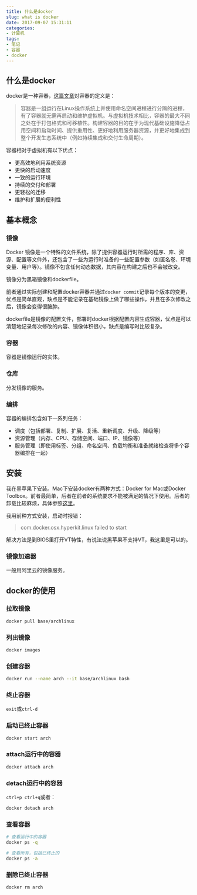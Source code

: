 ```yaml
---
title: 什么是docker
slug: what is docker
date: 2017-09-07 15:31:11
categories:
- 计算机
tags:
- 笔记
- 容器
- docker
---
```

## 什么是docker

docker是一种容器，[这篇文章](http://www.infoq.com/cn/articles/container-landscape-2016)对容器的定义是：

> 容器是一组运行在Linux操作系统上并使用命名空间进程进行分隔的进程，有了容器就无需再启动和维护虚拟机。与虚拟机技术相比，容器的最大不同之处在于打包格式和可移植性。构建容器的目的在于为现代基础设施降低占用空间和启动时间、提供重用性、更好地利用服务器资源，并更好地集成到整个开发生态系统中（例如持续集成和交付生命周期）。

容器相对于虚拟机有以下优点：

* 更高效地利用系统资源
* 更快的启动速度
* 一致的运行环境
* 持续的交付和部署
* 更轻松的迁移
* 维护和扩展的便利性

## 基本概念

### 镜像
Docker 镜像是一个特殊的文件系统，除了提供容器运行时所需的程序、库、资源、配置等文件外，还包含了一些为运行时准备的一些配置参数（如匿名卷、环境变量、用户等）。镜像不包含任何动态数据，其内容在构建之后也不会被改变。

镜像分为黑箱镜像和dockerfile。

前者通过实际创建和配置docker容器并通过`docker commit`记录每个版本的变更，优点是简单直观，缺点是不能记录在基础镜像上做了哪些操作，并且在多次修改之后，镜像会变得很臃肿。

dockerfile是镜像的配置文件，部署时docker根据配置内容生成容器，优点是可以清楚地记录每次修改的内容、镜像体积很小，缺点是编写时比较复杂。

### 容器
容器是镜像运行的实体。

### 仓库
分发镜像的服务。

### 编排
容器的编排包含如下一系列任务：

* 调度（包括部署、复制、扩展、复活、重新调度、升级、降级等）
* 资源管理（内存、CPU、存储空间、端口、IP、镜像等）
* 服务管理（即使用标签、分组、命名空间、负载均衡和准备就绪检查将多个容器编排在一起）

## 安装

我在黑苹果下安装。Mac下安装docker有两种方式：Docker for Mac或Docker Toolbox。前者最简单，后者在前者的系统要求不能被满足的情况下使用。后者的卸载比较麻烦，具体参照[这里](https://github.com/widuu/chinese_docker/blob/master/installation/mac.md)。

我用前种方式安装，启动时报错：

> com.docker.osx.hyperkit.linux failed to start
	
解决方法是到BIOS里打开VT特性，有说法说黑苹果不支持VT，我这里是可以的。

### 镜像加速器
一般用阿里云的镜像服务。

## docker的使用

### 拉取镜像

```bash
docker pull base/archlinux
```

### 列出镜像

```bash
docker images
```

### 创建容器

```bash
docker run --name arch --it base/archlinux bash
```

### 终止容器
`exit`或`ctrl-d`

### 启动已终止容器

```bash
docker start arch
```

### attach运行中的容器

```bash
docker attach arch
```

### detach运行中的容器
`ctrl+p ctrl+q`或者：

```bash
docker detach arch
```

### 查看容器

```bash
# 查看运行中的容器
docker ps -q

# 查看所有，包括已终止的
docker ps -a
```

### 删除已终止容器

```bash
docker rm arch
```

